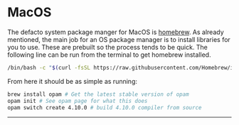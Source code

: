 # MacOS

The defacto system package manger for MacOS is [homebrew](https://brew.sh/). As already mentioned, the main job for an OS package manager is to install libraries for you to use. These are prebuilt so the process tends to be quick. The following line can be run from the terminal to get homebrew installed.

```bash
/bin/bash -c "$(curl -fsSL https://raw.githubusercontent.com/Homebrew/install/master/install.sh)"
```

From here it should be as simple as running: 

```bash
brew install opam # Get the latest stable version of opam
opam init # See opam page for what this does
opam switch create 4.10.0 # build 4.10.0 compiler from source
```

---